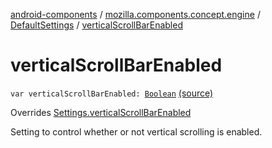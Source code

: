 [android-components](../../index.md) / [mozilla.components.concept.engine](../index.md) / [DefaultSettings](index.md) / [verticalScrollBarEnabled](./vertical-scroll-bar-enabled.md)

# verticalScrollBarEnabled

`var verticalScrollBarEnabled: `[`Boolean`](https://kotlinlang.org/api/latest/jvm/stdlib/kotlin/-boolean/index.html) [(source)](https://github.com/mozilla-mobile/android-components/blob/master/components/concept/engine/src/main/java/mozilla/components/concept/engine/Settings.kt#L148)

Overrides [Settings.verticalScrollBarEnabled](../-settings/vertical-scroll-bar-enabled.md)

Setting to control whether or not vertical scrolling is enabled.

